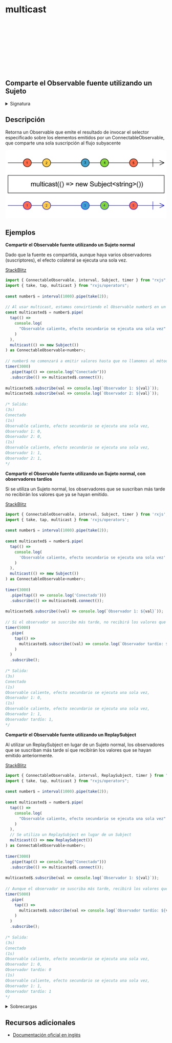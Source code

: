 <div class="page-heading">

# multicast

<a target="_blank" href="https://github.com/ReactiveX/rxjs/blob/master/src/internal/operators/multicast.ts">
<svg>
  <use xlink:href="/assets/icons/github.svg#github"></use>
</svg>
</a>
</div>

<h2 class="subtitle">Comparte el Observable fuente utilizando un Sujeto</h2>

<details>
<summary>Signatura</summary>

### Firma

`multicast<T, R>(subjectOrSubjectFactory: Subject<T> | (() => Subject<T>), selector?: (source: Observable<T>) => Observable<R>): OperatorFunction<T, R>`

### Parámetros

<table>
<tr><td>subjectOrSubjectFactory</td><td>Función factoría para crear un Sujeto intermedio a partir del cual se multidifunden (comparten) las emisiones del Observable fuente a la función de selección, o un Sujeto al que proporcionarle las emisiones del Observable fuente.</td></tr>
<tr><td>selector</td><td>Opcional. El valor por defecto es <code>undefined</code>.
Función de selección opcional que puede utilizar el flujo fuente multidifundido tantas veces como sean necesarias, sin provocar múltiples suscripciones al flujo fuente. Los suscriptores al flujo recibirán todas las notificaciones de la fuente a partir del momento de la suscripción.</td></tr>
</table>

### Retorna

`OperatorFunction<T, R>`: Un Observable que emite el resultado de invocar el selector sobre las emisiones de un ConnectableObservable, que comparte una sola suscripción al flujo subyacente.

</details>

## Descripción

Retorna un Observable que emite el resultado de invocar el selector especificado sobre los elementos emitidos por un ConnectableObservable, que comparte una sola suscripción al flujo subyacente

<img src="assets/images/marble-diagrams/multicasting/multicast.png" alt="Diagrama de canicas del operador multicast">

## Ejemplos

**Compartir el Observable fuente utilizando un Sujeto normal**

Dado que la fuente es compartida, aunque haya varios observadores (suscriptores), el efecto colateral se ejecuta una sola vez.

<a target="_blank" href="https://stackblitz.com/edit/docu-rxjs-multicast?file=index.ts">StackBlitz</a>

```javascript
import { ConnectableObservable, interval, Subject, timer } from "rxjs";
import { take, tap, multicast } from "rxjs/operators";

const number$ = interval(1000).pipe(take(2));

// Al usar multicast, estamos convirtiendo el Observable number$ en un Observable caliente
const multicasted$ = number$.pipe(
  tap(() =>
    console.log(
      "Observable caliente, efecto secundario se ejecuta una sola vez"
    )
  ),
  multicast(() => new Subject())
) as ConnectableObservable<number>;

// number$ no comenzará a emitir valores hasta que no llamemos al método connect()
timer(3000)
  .pipe(tap(() => console.log("Conectado")))
  .subscribe(() => multicasted$.connect());

multicasted$.subscribe(val => console.log(`Observador 1: ${val}`));
multicasted$.subscribe(val => console.log(`Observador 2: ${val}`));

/* Salida:
(3s)
Conectado
(1s)
Observable caliente, efecto secundario se ejecuta una sola vez,
Observador 1: 0,
Observador 2: 0,
(1s)
Observable caliente, efecto secundario se ejecuta una sola vez,
Observador 1: 1,
Observador 2: 1,
*/
```

**Compartir el Observable fuente utilizando un Sujeto normal, con observadores tardíos**

Si se utiliza un Sujeto normal, los observadores que se suscriban más tarde no recibirán los valores que ya se hayan emitido.

<a target="_blank" href="https://stackblitz.com/edit/docu-rxjs-multicast-2?file=index.ts">StackBlitz</a>

```javascript
import { ConnectableObservable, interval, Subject, timer } from 'rxjs';
import { take, tap, multicast } from 'rxjs/operators';

const number$ = interval(1000).pipe(take(2));

const multicasted$ = number$.pipe(
  tap(() =>
    console.log(
      'Observable caliente, efecto secundario se ejecuta una sola vez'
    )
  ),
  multicast(() => new Subject())
) as ConnectableObservable<number>;

timer(3000)
  .pipe(tap(() => console.log('Conectado')))
  .subscribe(() => multicasted$.connect());

multicasted$.subscribe((val) => console.log(`Observador 1: ${val}`));

// Si el observador se suscribe más tarde, no recibirá los valores que ya se hayan emitido
timer(5000)
  .pipe(
    tap(() =>
      multicasted$.subscribe((val) => console.log(`Observador tardío: ${val}`))
    )
  )
  .subscribe();

/* Salida:
(3s)
Conectado
(1s)
Observable caliente, efecto secundario se ejecuta una sola vez,
Observador 1: 0,
(1s)
Observable caliente, efecto secundario se ejecuta una sola vez,
Observador 1: 1,
Observador tardío: 1,
*/
```

**Compartir el Observable fuente utilizando un ReplaySubject**

Al utilizar un ReplaySubject en lugar de un Sujeto normal, los observadores que se suscriban más tarde sí que recibirán los valores que se hayan emitido anteriormente.

<a target="_blank" href="https://stackblitz.com/edit/docu-rxjs-multicast-3?file=index.ts">StackBlitz</a>

```javascript
import { ConnectableObservable, interval, ReplaySubject, timer } from "rxjs";
import { take, tap, multicast } from "rxjs/operators";

const number$ = interval(1000).pipe(take(2));

const multicasted$ = number$.pipe(
  tap(() =>
    console.log(
      "Observable caliente, efecto secundario se ejecuta una sola vez"
    )
  ),
  // Se utiliza un ReplaySubject en lugar de un Subject
  multicast(() => new ReplaySubject())
) as ConnectableObservable<number>;

timer(3000)
  .pipe(tap(() => console.log("Conectado")))
  .subscribe(() => multicasted$.connect());

multicasted$.subscribe(val => console.log(`Observador 1: ${val}`));

// Aunque el observador se suscriba más tarde, recibirá los valores que ya se hayan emitido, gracias al ReplaySubject
timer(5000)
  .pipe(
    tap(() =>
      multicasted$.subscribe(val => console.log(`Observador tardío: ${val}`))
    )
  )
  .subscribe();

/* Salida:
(3s)
Conectado
(1s)
Observable caliente, efecto secundario se ejecuta una sola vez,
Observador 1: 0,
Observador tardío: 0
(1s)
Observable caliente, efecto secundario se ejecuta una sola vez,
Observador 1: 1,
Observador tardío: 1
*/
```

<details>
<summary>Sobrecargas</summary>
<div class="overload-container">

<div class="overload-section">

### Firma

`multicast(subject: Subject<T>): UnaryFunction<Observable<T>, ConnectableObservable<T>>`

### Parámetros

<table>
<tr><td>subject</td><td>Tipo: <code>Subject</code>.</td></tr>
</table>

### Retorna

`UnaryFunction<Observable<T>, ConnectableObservable<T>>`

</div>

<div class="overload-section">

### Firma

`multicast(subject: Subject<T>, selector: (shared: Observable<T>) => O): UnaryFunction<Observable<T>, ConnectableObservable<ObservedValueOf<O>>>`

### Parámetros

<table>
<tr><td>subject</td><td>Tipo: <code>Subject</code>.</td></tr>
<tr><td>selector</td><td>Tipo: <code>(shared: Observable) => O</code>.</td></tr>
</table>

### Retorna

`UnaryFunction<Observable<T>, ConnectableObservable<ObservedValueOf<O>>>`

</div>

<div class="overload-section">

### Firma

`multicast(subjectFactory: (this: Observable<T>) => Subject<T>): UnaryFunction<Observable<T>, ConnectableObservable<T>>`

### Parámetros

<table>
<tr><td>subjectFactory</td><td>Tipo: <code>(this: Observable) => Subject</code>.</td></tr>
</table>

### Retorna

`UnaryFunction<Observable<T>, ConnectableObservable<T>>`

</div>

<div class="overload-section">

### Firma

`multicast(SubjectFactory: (this: Observable<T>) => Subject<T>, selector: (shared: Observable<T>) => O): OperatorFunction<T, ObservedValueOf<O>>`

### Parámetros

<table>
<tr><td>SubjectFactory</td><td>Tipo: <code>(this: Observable) => Subject</code>.</td></tr>
<tr><td>selector</td><td>Tipo: <code>(shared: Observable) => O</code>.</td></tr>
</table>

### Retorna

`OperatorFunction<T, ObservedValueOf<O>>`

</div>

</details>

## Recursos adicionales

- <a target="_blank" href="https://rxjs.dev/api/operators/multicast">Documentación oficial en inglés</a>
